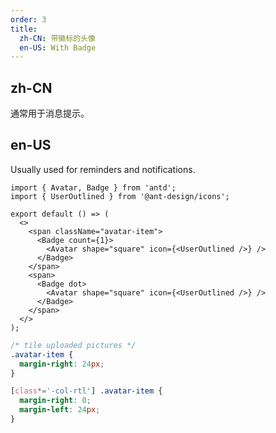 ```yaml
---
order: 3
title:
  zh-CN: 带徽标的头像
  en-US: With Badge
---
```


## zh-CN

通常用于消息提示。

## en-US

Usually used for reminders and notifications.

```tsx
import { Avatar, Badge } from 'antd';
import { UserOutlined } from '@ant-design/icons';

export default () => (
  <>
    <span className="avatar-item">
      <Badge count={1}>
        <Avatar shape="square" icon={<UserOutlined />} />
      </Badge>
    </span>
    <span>
      <Badge dot>
        <Avatar shape="square" icon={<UserOutlined />} />
      </Badge>
    </span>
  </>
);
```

```css
/* tile uploaded pictures */
.avatar-item {
  margin-right: 24px;
}

[class*='-col-rtl'] .avatar-item {
  margin-right: 0;
  margin-left: 24px;
}
```
